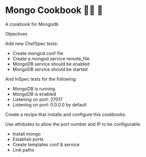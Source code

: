 # Mongo Cookbook :woman_cook: :avocado:

A cookbook for Mongodb

Objectives

Add new ChefSpec tests:
- Create mongod.conf file
- Create a mongod.service remote_file
- MongoDB service should be enabled
- MongoDB service should be started

And InSpec tests for the following:
- MongoDB is running
- MongoDB is enabled
- Listening on port: 27017
- Listening on port: 0.0.0.0 by default

Create a recipe that installs and configure this cookbooks.

Use attributes to allow the port number and IP to be configurable.


- Install mongo
- Establish ports
- Create templates conf & service
- Link paths
